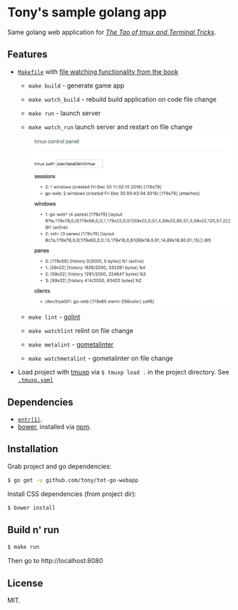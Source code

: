 # Tony's sample golang app

Same golang web application for [*The Tao of tmux and Terminal Tricks*](https://leanpub.com/the-tao-of-tmux/read).

## Features

* [`Makefile`](https://en.wikipedia.org/wiki/Makefile) with [file watching functionality from the
  book](https://leanpub.com/the-tao-of-tmux/read#leanpub-auto-file-watching)

  * `make build` - generate game app
  * `make watch_build` - rebuild build application on code file change
  * `make run` - launch server
  * `make watch_run` launch server and restart on file change

    ![screenshot](resources/screenshot.png)
  * `make lint` - [golint](https://github.com/golang/lint) 
  * `make watchlint` relint on file change
  * `make metalint` - [gometalinter](https://github.com/alecthomas/gometalinter) 
  * `make watchmetalint` - gometalinter on file change

* Load project with [tmuxp](https://tmuxp.git-pull.com) via `$ tmuxp load .` in
  the project directory. See [`.tmuxp.yaml`](.tmuxp.yaml)

## Dependencies

- [`entr(1)`](http://entrproject.org/).
- [bower](https://bower.io/#install-bower), installed via [npm](https://nodejs.org/en/).

## Installation

Grab project and go dependencies:

```bash
$ go get -u github.com/tony/tot-go-webapp
```

Install CSS dependencies (from project dir):

```bash
$ bower install
```

## Build n' run

```bash
$ make run
```

Then go to http://localhost:8080

## License

MIT.
